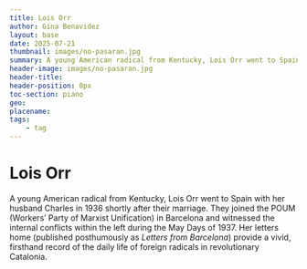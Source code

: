 ```yaml
---
title: Lois Orr
author: Gina Benavidez
layout: base
date: 2025-07-21
thumbnail: images/no-pasaran.jpg
summary: A young American radical from Kentucky, Lois Orr went to Spain with her husband Charles in 1936 shortly after their marriage. They joined the POUM (Workers’ Party of Marxist Unification) in Barcelona
header-image: images/no-pasaran.jpg
header-title:
header-position: 0px
toc-section: piano
geo: 
placename: 
tags:
    - tag
---
```



# Lois Orr
A young American radical from Kentucky, Lois Orr went to Spain with her husband Charles in 1936 shortly after their marriage. They joined the POUM (Workers’ Party of Marxist Unification) in Barcelona and witnessed the internal conflicts within the left during the May Days of 1937. Her letters home (published posthumously as *Letters from Barcelona*) provide a vivid, firsthand record of the daily life of foreign radicals in revolutionary Catalonia.
